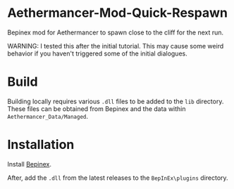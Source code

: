# Aethermancer-Mod-Quick-Respawn
Bepinex mod for Aethermancer to spawn close to the cliff for the next run.

WARNING: I tested this after the initial tutorial. This may cause some weird behavior if you haven't triggered some of the initial dialogues.

# Build
Building locally requires various `.dll` files to be added to the `lib` directory. These files can be obtained from Bepinex and the data within `Aethermancer_Data/Managed`.

# Installation
Install [Bepinex](https://github.com/BepInEx/BepInEx). 

After, add the `.dll` from the latest releases to the `BepInEx\plugins` directory.